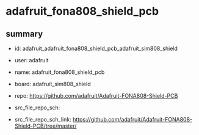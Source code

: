 # adafruit_fona808_shield_pcb
 
## summary 
* id: adafruit_adafruit_fona808_shield_pcb_adafruit_sim808_shield
* user: adafruit
* name: adafruit_fona808_shield_pcb
* board: adafruit_sim808_shield
* repo: https://github.com/adafruit/Adafruit-FONA808-Shield-PCB



* src_file_repo_sch: 
* src_file_repo_sch_link: https://github.com/adafruit/Adafruit-FONA808-Shield-PCB/tree/master/






